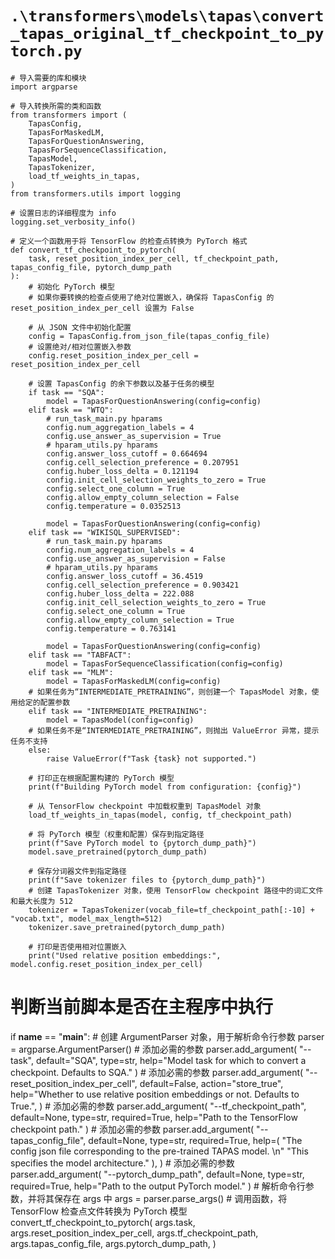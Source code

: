 # `.\transformers\models\tapas\convert_tapas_original_tf_checkpoint_to_pytorch.py`

```
# 导入需要的库和模块
import argparse

# 导入转换所需的类和函数
from transformers import (
    TapasConfig,
    TapasForMaskedLM,
    TapasForQuestionAnswering,
    TapasForSequenceClassification,
    TapasModel,
    TapasTokenizer,
    load_tf_weights_in_tapas,
)
from transformers.utils import logging

# 设置日志的详细程度为 info
logging.set_verbosity_info()

# 定义一个函数用于将 TensorFlow 的检查点转换为 PyTorch 格式
def convert_tf_checkpoint_to_pytorch(
    task, reset_position_index_per_cell, tf_checkpoint_path, tapas_config_file, pytorch_dump_path
):
    # 初始化 PyTorch 模型
    # 如果你要转换的检查点使用了绝对位置嵌入，确保将 TapasConfig 的 reset_position_index_per_cell 设置为 False
    
    # 从 JSON 文件中初始化配置
    config = TapasConfig.from_json_file(tapas_config_file)
    # 设置绝对/相对位置嵌入参数
    config.reset_position_index_per_cell = reset_position_index_per_cell

    # 设置 TapasConfig 的余下参数以及基于任务的模型
    if task == "SQA":
        model = TapasForQuestionAnswering(config=config)
    elif task == "WTQ":
        # run_task_main.py hparams
        config.num_aggregation_labels = 4
        config.use_answer_as_supervision = True
        # hparam_utils.py hparams
        config.answer_loss_cutoff = 0.664694
        config.cell_selection_preference = 0.207951
        config.huber_loss_delta = 0.121194
        config.init_cell_selection_weights_to_zero = True
        config.select_one_column = True
        config.allow_empty_column_selection = False
        config.temperature = 0.0352513

        model = TapasForQuestionAnswering(config=config)
    elif task == "WIKISQL_SUPERVISED":
        # run_task_main.py hparams
        config.num_aggregation_labels = 4
        config.use_answer_as_supervision = False
        # hparam_utils.py hparams
        config.answer_loss_cutoff = 36.4519
        config.cell_selection_preference = 0.903421
        config.huber_loss_delta = 222.088
        config.init_cell_selection_weights_to_zero = True
        config.select_one_column = True
        config.allow_empty_column_selection = True
        config.temperature = 0.763141

        model = TapasForQuestionAnswering(config=config)
    elif task == "TABFACT":
        model = TapasForSequenceClassification(config=config)
    elif task == "MLM":
        model = TapasForMaskedLM(config=config)
    # 如果任务为“INTERMEDIATE_PRETRAINING”，则创建一个 TapasModel 对象，使用给定的配置参数
    elif task == "INTERMEDIATE_PRETRAINING":
        model = TapasModel(config=config)
    # 如果任务不是“INTERMEDIATE_PRETRAINING”，则抛出 ValueError 异常，提示任务不支持
    else:
        raise ValueError(f"Task {task} not supported.")

    # 打印正在根据配置构建的 PyTorch 模型
    print(f"Building PyTorch model from configuration: {config}")

    # 从 TensorFlow checkpoint 中加载权重到 TapasModel 对象
    load_tf_weights_in_tapas(model, config, tf_checkpoint_path)

    # 将 PyTorch 模型（权重和配置）保存到指定路径
    print(f"Save PyTorch model to {pytorch_dump_path}")
    model.save_pretrained(pytorch_dump_path)

    # 保存分词器文件到指定路径
    print(f"Save tokenizer files to {pytorch_dump_path}")
    # 创建 TapasTokenizer 对象，使用 TensorFlow checkpoint 路径中的词汇文件和最大长度为 512
    tokenizer = TapasTokenizer(vocab_file=tf_checkpoint_path[:-10] + "vocab.txt", model_max_length=512)
    tokenizer.save_pretrained(pytorch_dump_path)

    # 打印是否使用相对位置嵌入
    print("Used relative position embeddings:", model.config.reset_position_index_per_cell)
```  
# 判断当前脚本是否在主程序中执行
if __name__ == "__main__":
    # 创建 ArgumentParser 对象，用于解析命令行参数
    parser = argparse.ArgumentParser()
    # 添加必需的参数
    parser.add_argument(
        "--task", default="SQA", type=str, help="Model task for which to convert a checkpoint. Defaults to SQA."
    )
    # 添加必需的参数
    parser.add_argument(
        "--reset_position_index_per_cell",
        default=False,
        action="store_true",
        help="Whether to use relative position embeddings or not. Defaults to True.",
    )
    # 添加必需的参数
    parser.add_argument(
        "--tf_checkpoint_path", default=None, type=str, required=True, help="Path to the TensorFlow checkpoint path."
    )
    # 添加必需的参数
    parser.add_argument(
        "--tapas_config_file",
        default=None,
        type=str,
        required=True,
        help=(
            "The config json file corresponding to the pre-trained TAPAS model. \n"
            "This specifies the model architecture."
        ),
    )
    # 添加必需的参数
    parser.add_argument(
        "--pytorch_dump_path", default=None, type=str, required=True, help="Path to the output PyTorch model."
    )
    # 解析命令行参数，并将其保存在 args 中
    args = parser.parse_args()
    # 调用函数，将 TensorFlow 检查点文件转换为 PyTorch 模型
    convert_tf_checkpoint_to_pytorch(
        args.task,
        args.reset_position_index_per_cell,
        args.tf_checkpoint_path,
        args.tapas_config_file,
        args.pytorch_dump_path,
    )
```